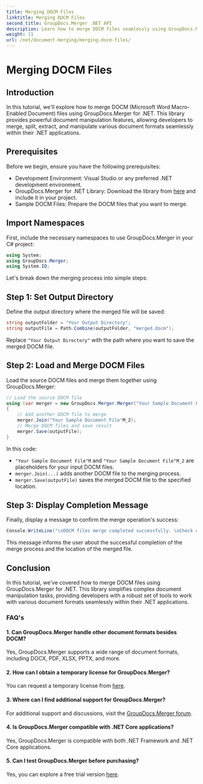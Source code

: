 ```yaml
---
title: Merging DOCM Files
linktitle: Merging DOCM Files
second_title: GroupDocs.Merger .NET API
description: Learn how to merge DOCM files seamlessly using GroupDocs.Merger for .NET. Simple and efficient document manipulation for .NET applications.
weight: 11
url: /net/document-merging/merging-docm-files/
---
```


# Merging DOCM Files

## Introduction
In this tutorial, we'll explore how to merge DOCM (Microsoft Word Macro-Enabled Document) files using GroupDocs.Merger for .NET. This library provides powerful document manipulation features, allowing developers to merge, split, extract, and manipulate various document formats seamlessly within their .NET applications.
## Prerequisites
Before we begin, ensure you have the following prerequisites:
- Development Environment: Visual Studio or any preferred .NET development environment.
- GroupDocs.Merger for .NET Library: Download the library from [here](https://releases.groupdocs.com/merger/net/) and include it in your project.
- Sample DOCM Files: Prepare the DOCM files that you want to merge.
  

## Import Namespaces
First, include the necessary namespaces to use GroupDocs.Merger in your C# project:
```csharp
using System; 
using GroupDocs.Merger;
using System.IO;
```

Let's break down the merging process into simple steps:
## Step 1: Set Output Directory
Define the output directory where the merged file will be saved:
```csharp
string outputFolder = "Your Output Directory";
string outputFile = Path.Combine(outputFolder, "merged.docm");
```
Replace `"Your Output Directory"` with the path where you want to save the merged DOCM file.
## Step 2: Load and Merge DOCM Files
Load the source DOCM files and merge them together using GroupDocs.Merger:
```csharp
// Load the source DOCM file
using (var merger = new GroupDocs.Merger.Merger("Your Sample Document File"M))
{
    // Add another DOCM file to merge
    merger.Join("Your Sample Document File"M_2);
    // Merge DOCM files and save result
    merger.Save(outputFile);
}
```
In this code:
- `"Your Sample Document File"M` and `"Your Sample Document File"M_2` are placeholders for your input DOCM files.
- `merger.Join(...)` adds another DOCM file to the merging process.
- `merger.Save(outputFile)` saves the merged DOCM file to the specified location.
## Step 3: Display Completion Message
Finally, display a message to confirm the merge operation's success:
```csharp
Console.WriteLine("\nDOCM files merge completed successfully. \nCheck output in {0}", outputFolder);
```
This message informs the user about the successful completion of the merge process and the location of the merged file.

## Conclusion
In this tutorial, we've covered how to merge DOCM files using GroupDocs.Merger for .NET. This library simplifies complex document manipulation tasks, providing developers with a robust set of tools to work with various document formats seamlessly within their .NET applications.

### FAQ's
#### 1. Can GroupDocs.Merger handle other document formats besides DOCM?
Yes, GroupDocs.Merger supports a wide range of document formats, including DOCX, PDF, XLSX, PPTX, and more.
#### 2. How can I obtain a temporary license for GroupDocs.Merger?
You can request a temporary license from [here](https://purchase.groupdocs.com/temporary-license/).
#### 3. Where can I find additional support for GroupDocs.Merger?
For additional support and discussions, visit the [GroupDocs.Merger forum](https://forum.groupdocs.com/c/merger/32).
#### 4. Is GroupDocs.Merger compatible with .NET Core applications?
Yes, GroupDocs.Merger is compatible with both .NET Framework and .NET Core applications.
#### 5. Can I test GroupDocs.Merger before purchasing?
Yes, you can explore a free trial version [here](https://releases.groupdocs.com/).

